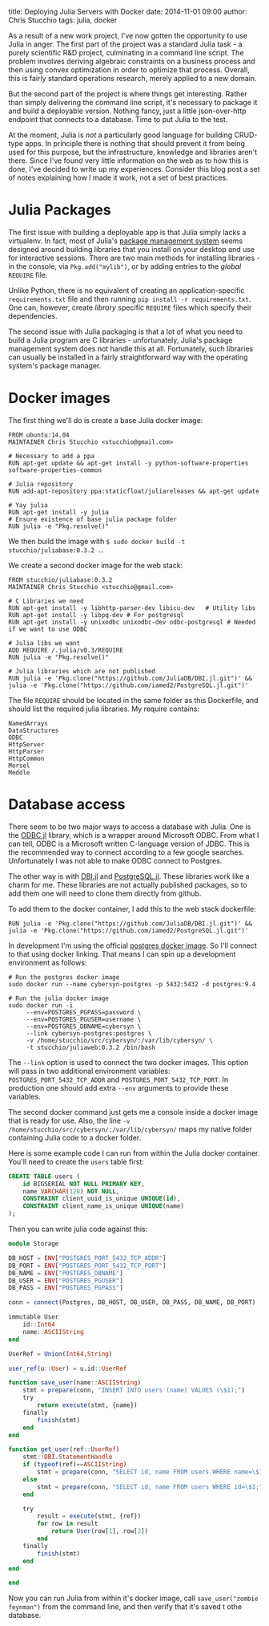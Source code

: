 title: Deploying Julia Servers with Docker
date: 2014-11-01 09:00
author: Chris Stucchio
tags: julia, docker

As a result of a new work project, I've now gotten the opportunity to use Julia in anger. The first part of the project was a standard Julia task - a purely scientific R&D project, culminating in a command line script. The problem involves deriving algebraic constraints on a business process and then using convex optimization in order to optimize that process. Overall, this is fairly standard operations research, merely applied to a new domain.

But the second part of the project is where things get interesting. Rather than simply delivering the command line script, it's necessary to package it and build a deployable version. Nothing fancy, just a little json-over-http endpoint that connects to a database. Time to put Julia to the test.

At the moment, Julia is *not* a particularly good language for building CRUD-type apps. In principle there is nothing that should prevent it from being used for this purpose, but the infrastructure, knowledge and libraries aren't there. Since I've found very little information on the web as to how this is done, I've decided to write up my experiences. Consider this blog post a set of notes explaining how I made it work, not a set of best practices.

# Julia Packages

The first issue with building a deployable app is that Julia simply lacks a virtualenv. In fact, most of Julia's [package management system](http://julia.readthedocs.org/en/latest/manual/packages/) seems designed around building libraries that you install on your desktop and use for interactive sessions. There are two main methods for installing libraries - in the console, via `Pkg.add("mylib")`, or by adding entries to the *global* `REQUIRE` file.

Unlike Python, there is no equivalent of creating an application-specific `requirements.txt` file and then running `pip install -r requirements.txt`. One can, however, create *library* specific `REQUIRE` files which specify their dependencies.

The second issue with Julia packaging is that a lot of what you need to build a Julia program are C libraries - unfortunately, Julia's package management system does not handle this at all. Fortunately, such libraries can usually be installed in a fairly straightforward way with the operating system's package manager.

# Docker images

The first thing we'll do is create a base Julia docker image:

```
FROM ubuntu:14.04
MAINTAINER Chris Stucchio <stucchio@gmail.com>

# Necessary to add a ppa
RUN apt-get update && apt-get install -y python-software-properties software-properties-common

# Julia repository
RUN add-apt-repository ppa:staticfloat/juliareleases && apt-get update

# Yay julia
RUN apt-get install -y julia
# Ensure existence of base julia package folder
RUN julia -e "Pkg.resolve()"
```

We then build the image with `$ sudo docker build -t stucchio/juliabase:0.3.2 .`.

We create a second docker image for the web stack:

```
FROM stucchio/juliabase:0.3.2
MAINTAINER Chris Stucchio <stucchio@gmail.com>

# C Libraries we need
RUN apt-get install -y libhttp-parser-dev libicu-dev   # Utility libs
RUN apt-get install -y libpq-dev # For postgresql
RUN apt-get install -y unixodbc unixodbc-dev odbc-postgresql # Needed if we want to use ODBC

# Julia libs we want
ADD REQUIRE /.julia/v0.3/REQUIRE
RUN julia -e "Pkg.resolve()"

# Julia libraries which are not published
RUN julia -e 'Pkg.clone("https://github.com/JuliaDB/DBI.jl.git")' && julia -e 'Pkg.clone("https://github.com/iamed2/PostgreSQL.jl.git")'

```

The file `REQUIRE` should be located in the same folder as this Dockerfile, and should list the required julia libraries. My require contains:

```
NamedArrays
DataStructures
ODBC
HttpServer
HttpParser
HttpCommon
Morsel
Meddle
```

# Database access

There seem to be two major ways to access a database with Julia. One is the [ODBC.jl](https://github.com/quinnj/ODBC.jl) library, which is a wrapper around Microsoft ODBC. From what I can tell, ODBC is a Microsoft written C-language version of JDBC. This is the recommended way to connect according to a few google searches. Unfortunately I was not able to make ODBC connect to Postgres.

The other way is with [DBI.jl](https://github.com/JuliaDB/DBI.jl) and [PostgreSQL.jl](https://github.com/iamed2/PostgreSQL.jl). These libraries work like a charm for me. These libraries are not actually published packages, so to add them one will need to clone them directly from github.

To add them to the docker container, I add this to the web stack dockerfile:

```
RUN julia -e 'Pkg.clone("https://github.com/JuliaDB/DBI.jl.git")' && julia -e 'Pkg.clone("https://github.com/iamed2/PostgreSQL.jl.git")'
```

In development I'm using the official [postgres docker image](https://registry.hub.docker.com/_/postgres/). So I'll connect to that using docker linking. That means I can spin up a development environment as follows:
```shell
# Run the postgres docker image
sudo docker run --name cybersyn-postgres -p 5432:5432 -d postgres:9.4

# Run the julia docker image
sudo docker run -i
     --env=POSTGRES_PGPASS=password \
     --env=POSTGRES_PGUSER=username \
     --env=POSTGRES_DBNAME=cybersyn \
     --link cybersyn-postgres:postgres \
     -v /home/stucchio/src/cybersyn/:/var/lib/cybersyn/ \
     -t stucchio/juliaweb:0.3.2 /bin/bash
```

The `--link` option is used to connect the two docker images. This option will pass in two additional environment variables: `POSTGRES_PORT_5432_TCP_ADDR` and `POSTGRES_PORT_5432_TCP_PORT`. In production one should add extra `--env` arguments to provide these variables.

The second docker command just gets me a console inside a docker image that is ready for use. Also, the line `-v /home/stucchio/src/cybersyn/:/var/lib/cybersyn/` maps my native folder containing Julia code to a docker folder.

Here is some example code I can run from within the Julia docker container. You'll need to create the `users` table first:

```SQL
CREATE TABLE users (
    id BIGSERIAL NOT NULL PRIMARY KEY,
    name VARCHAR(128) NOT NULL,
    CONSTRAINT client_uuid_is_unique UNIQUE(id),
    CONSTRAINT client_name_is_unique UNIQUE(name)
);
```

Then you can write julia code against this:

```julia
module Storage

DB_HOST = ENV["POSTGRES_PORT_5432_TCP_ADDR"]
DB_PORT = ENV["POSTGRES_PORT_5432_TCP_PORT"]
DB_NAME = ENV["POSTGRES_DBNAME"]
DB_USER = ENV["POSTGRES_PGUSER"]
DB_PASS = ENV["POSTGRES_PGPASS"]

conn = connect(Postgres, DB_HOST, DB_USER, DB_PASS, DB_NAME, DB_PORT)

immutable User
    id::Int64
    name::ASCIIString
end

UserRef = Union(Int64,String)

user_ref(u::User) = u.id::UserRef

function save_user(name::ASCIIString)
    stmt = prepare(conn, "INSERT INTO users (name) VALUES (\$1);")
    try
        return execute(stmt, {name})
    finally
        finish(stmt)
    end
end

function get_user(ref::UserRef)
    stmt::DBI.StatementHandle
    if (typeof(ref)==ASCIIString)
        stmt = prepare(conn, "SELECT id, name FROM users WHERE name=\$1;")
    else
        stmt = prepare(conn, "SELECT id, name FROM users WHERE id=\$1;")
    end

    try
        result = execute(stmt, {ref})
        for row in result
            return User(row[1], row[2])
        end
    finally
        finish(stmt)
    end
end

end
```

Now you can run Julia from within it's docker image, call `save_user("zombie feynman")` from the command line, and then verify that it's saved t othe database.
